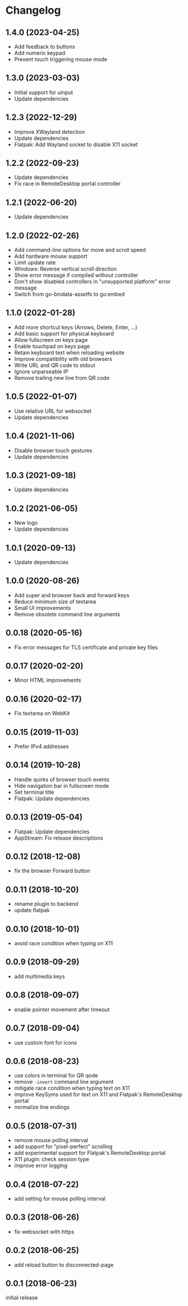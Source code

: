 # Changelog

## 1.4.0 (2023-04-25)

* Add feedback to buttons
* Add numeric keypad
* Prevent touch triggering mouse mode

## 1.3.0 (2023-03-03)

* Initial support for uinput
* Update dependencies

## 1.2.3 (2022-12-29)

* Improve XWayland detection
* Update dependencies
* Flatpak: Add Wayland socket to disable X11 socket

## 1.2.2 (2022-09-23)

* Update dependencies
* Fix race in RemoteDesktop portal controller

## 1.2.1 (2022-06-20)

* Update dependencies

## 1.2.0 (2022-02-26)

* Add command-line options for move and scroll speed
* Add hardware mouse support
* Limit update rate
* Windows: Reverse vertical scroll direction
* Show error message if compiled without controller
* Don't show disabled controllers in "unsupported platform" error message
* Switch from go-bindata-assetfs to go:embed

## 1.1.0 (2022-01-28)

* Add more shortcut keys (Arrows, Delete, Enter, …)
* Add basic support for physical keyboard
* Allow fullscreen on keys page
* Enable touchpad on keys page
* Retain keyboard text when reloading website
* Improve compatibility with old browsers
* Write URL and QR code to stdout
* Ignore unparseable IP
* Remove trailing new line from QR code

## 1.0.5 (2022-01-07)

* Use relative URL for websocket
* Update dependencies

## 1.0.4 (2021-11-06)

* Disable browser touch gestures
* Update dependencies

## 1.0.3 (2021-09-18)

* Update dependencies

## 1.0.2 (2021-06-05)

* New logo
* Update dependencies

## 1.0.1 (2020-09-13)

* Update dependencies

## 1.0.0 (2020-08-26)

* Add super and browser back and forward keys
* Reduce minimum size of textarea
* Small UI improvements
* Remove obsolete command line arguments

## 0.0.18 (2020-05-16)

* Fix error messages for TLS certificate and private key files

## 0.0.17 (2020-02-20)

* Minor HTML improvements

## 0.0.16 (2020-02-17)

* Fix textarea on WebKit

## 0.0.15 (2019-11-03)

* Prefer IPv4 addresses

## 0.0.14 (2019-10-28)

* Handle quirks of browser touch events
* Hide navigation bar in fullscreen mode
* Set terminal title
* Flatpak: Update dependencies

## 0.0.13 (2019-05-04)

* Flatpak: Update dependencies
* AppStream: Fix release descriptions

## 0.0.12 (2018-12-08)

* fix the browser Forward button

## 0.0.11 (2018-10-20)

* rename plugin to backend
* update flatpak

## 0.0.10 (2018-10-01)

* avoid race condition when typing on X11

## 0.0.9 (2018-09-29)

* add multimedia keys

## 0.0.8 (2018-09-07)

* enable pointer movement after timeout

## 0.0.7 (2018-09-04)

* use custom font for icons

## 0.0.6 (2018-08-23)

* use colors in terminal for QR qode
* remove ``-invert`` command line argument
* mitigate race condition when typing text on X11
* improve KeySyms used for text on X11 and Flatpak's RemoteDesktop portal
* normalize line endings

## 0.0.5 (2018-07-31)

* remove mouse polling interval
* add support for "pixel-perfect" scrolling
* add experimental support for Flatpak's RemoteDesktop portal
* X11 plugin: check session type
* improve error logging

## 0.0.4 (2018-07-22)

* add setting for mouse polling interval

## 0.0.3 (2018-06-26)

* fix websocket with https

## 0.0.2 (2018-06-25)

* add reload button to disconnected-page

## 0.0.1 (2018-06-23)

initial release
